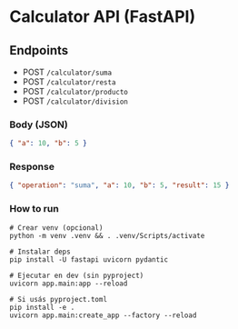# Calculator API (FastAPI)

## Endpoints
- POST `/calculator/suma`
- POST `/calculator/resta`
- POST `/calculator/producto`
- POST `/calculator/division`

### Body (JSON)
```json
{ "a": 10, "b": 5 }
```

### Response
```json
{ "operation": "suma", "a": 10, "b": 5, "result": 15 }
```

### How to run

```
# Crear venv (opcional)
python -m venv .venv && . .venv/Scripts/activate

# Instalar deps
pip install -U fastapi uvicorn pydantic

# Ejecutar en dev (sin pyproject)
uvicorn app.main:app --reload

# Si usás pyproject.toml
pip install -e .
uvicorn app.main:create_app --factory --reload
```
